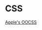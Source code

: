 # CSS

[Apple's OOCSS](http://store.storeimages.cdn-apple.com/2307/store.apple.com/rs/oocss/release/common.css)  
